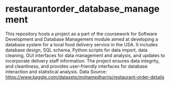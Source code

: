 # restaurantorder_database_management
This repository hosts a project as a part of the coursework for Software Development and Database Management module aimed at developing a database system for a local food delivery service in the USA. It includes database design, SQL schema, Python scripts for data import, data cleaning, GUI interfaces for data management and analysis, and updates to incorporate delivery staff information. The project ensures data integrity, and cleanliness, and provides user-friendly interfaces for database interaction and statistical analysis.
Data Source: https://www.kaggle.com/datasets/mohamedharris/restaurant-order-details
